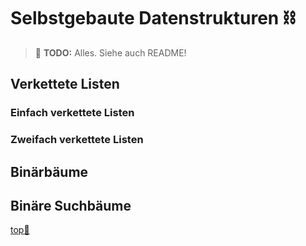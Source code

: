 # Selbstgebaute Datenstrukturen :chains:

> :construction: **TODO:** Alles. Siehe auch README!

## Verkettete Listen

### Einfach verkettete Listen

### Zweifach verkettete Listen

## Binärbäume

## Binäre Suchbäume


<!-- Dieser Link sollte am Ende der Datei stehen! -->
<a class="top-link" href="#" title="Zum Anfang scrollen!">top:balloon:</a>
